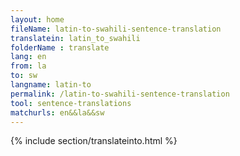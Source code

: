```yaml
---
layout: home
fileName: latin-to-swahili-sentence-translation
translatein: latin_to_swahili
folderName : translate
lang: en
from: la
to: sw
langname: latin-to
permalink: /latin-to-swahili-sentence-translation
tool: sentence-translations
matchurls: en&&la&&sw
---
```

{% include section/translateinto.html %}
